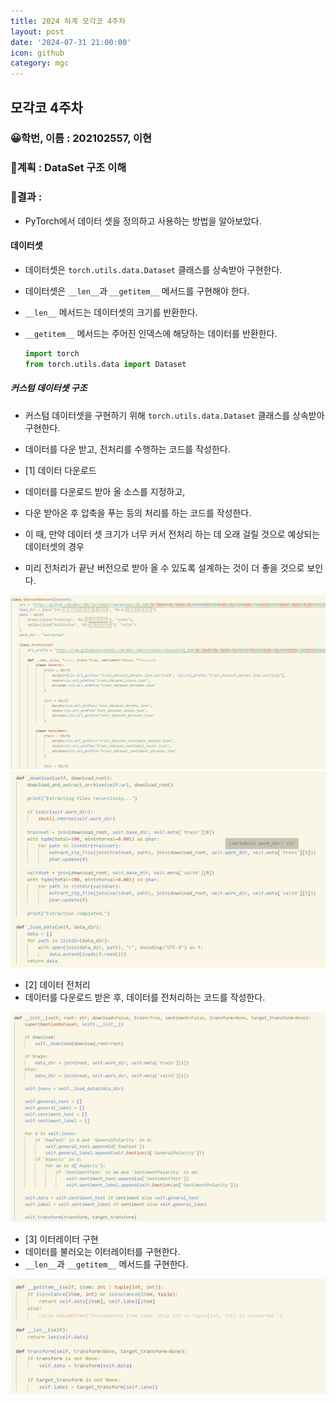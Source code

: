 ```yaml
---
title: 2024 하계 모각코 4주차
layout: post
date: '2024-07-31 21:00:00'
icon: github
category: mgc
---
```


## 모각코 4주차
### 😀학번, 이름 : 202102557, 이현
### 🎡계획 : DataSet 구조 이해


### 📄결과 :
- PyTorch에서 데이터 셋을 정의하고 사용하는 방법을 알아보았다.

#### 데이터셋
- 데이터셋은 `torch.utils.data.Dataset` 클래스를 상속받아 구현한다.
- 데이터셋은 `__len__`과 `__getitem__` 메서드를 구현해야 한다.
- `__len__` 메서드는 데이터셋의 크기를 반환한다.
- `__getitem__` 메서드는 주어진 인덱스에 해당하는 데이터를 반환한다.
    
    ```python
    import torch
    from torch.utils.data import Dataset
    ```


##### 커스텀 데이터셋 구조
- 커스텀 데이터셋을 구현하기 위해 `torch.utils.data.Dataset` 클래스를 상속받아 구현한다.
- 데이터를 다운 받고, 전처리를 수행하는 코드를 작성한다.

- [1] 데이터 다운로드
- 데이터를 다운로드 받아 올 소스를 지정하고,
- 다운 받아온 후 압축을 푸는 등의 처리를 하는 코드를 작성한다.
- 이 때, 만약 데이터 셋 크기가 너무 커서 전처리 하는 데 오래 걸릴 것으로 예상되는 데이터셋의 경우
- 미리 전처리가 끝난 버전으로 받아 올 수 있도록 설계하는 것이 더 좋을 것으로 보인다.

![download](/post-img/mgc/2024/week4_0.png)
![download](/post-img/mgc/2024/week4_1.png)

- [2] 데이터 전처리
- 데이터를 다운로드 받은 후, 데이터를 전처리하는 코드를 작성한다.

![preprocess](/post-img/mgc/2024/week4_2.png)

- [3] 이터레이터 구현
- 데이터를 불러오는 이터레이터를 구현한다.
- `__len__`과 `__getitem__` 메서드를 구현한다.

![iterator](/post-img/mgc/2024/week4_3.png)
